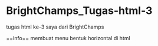 # BrightChamps_Tugas-html-3

tugas html ke-3 saya dari BrightChamps

==info== 
membuat menu bentuk horizontal di html

